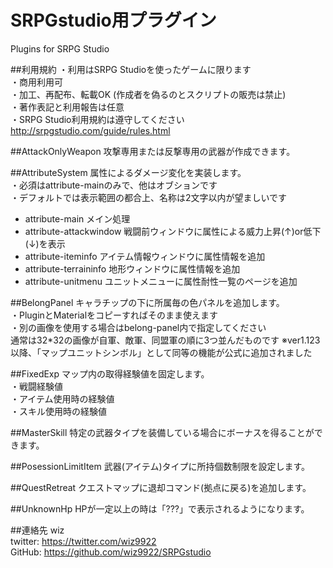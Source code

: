 # SRPGstudio用プラグイン
Plugins for SRPG Studio  

##利用規約
・利用はSRPG Studioを使ったゲームに限ります  
・商用利用可  
・加工、再配布、転載OK (作成者を偽るのとスクリプトの販売は禁止)  
・著作表記と利用報告は任意  
・SRPG Studio利用規約は遵守してください  
http://srpgstudio.com/guide/rules.html  

##AttackOnlyWeapon
攻撃専用または反撃専用の武器が作成できます。  

##AttributeSystem
属性によるダメージ変化を実装します。  
・必須はattribute-mainのみで、他はオブションです  
・デフォルトでは表示範囲の都合上、名称は2文字以内が望ましいです
* attribute-main
メイン処理
* attribute-attackwindow
 戦闘前ウィンドウに属性による威力上昇(↑)or低下(↓)を表示
* attribute-iteminfo
 アイテム情報ウィンドウに属性情報を追加
* attribute-terraininfo
 地形ウィンドウに属性情報を追加
* attribute-unitmenu
 ユニットメニューに属性耐性一覧のページを追加  

##BelongPanel
キャラチップの下に所属毎の色パネルを追加します。  
・PluginとMaterialをコピーすればそのまま使えます  
・別の画像を使用する場合はbelong-panel内で指定してください  
 通常は32*32の画像が自軍、敵軍、同盟軍の順に3つ並んだものです
 ※ver1.123以降、「マップユニットシンボル」として同等の機能が公式に追加されました

##FixedExp
マップ内の取得経験値を固定します。  
・戦闘経験値  
・アイテム使用時の経験値  
・スキル使用時の経験値  

##MasterSkill
特定の武器タイプを装備している場合にボーナスを得ることができます。

##PosessionLimitItem
武器(アイテム)タイプに所持個数制限を設定します。

##QuestRetreat
クエストマップに退却コマンド(拠点に戻る)を追加します。

##UnknownHp
HPが一定以上の時は「???」で表示されるようになります。  

##連絡先
wiz  
twitter: https://twitter.com/wiz9922  
GitHub: https://github.com/wiz9922/SRPGstudio  
